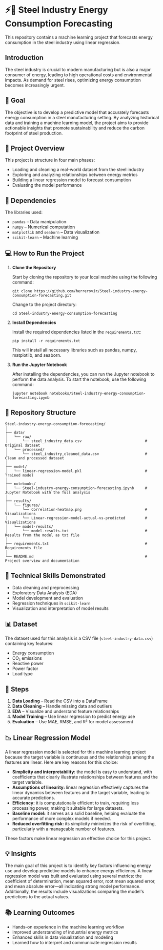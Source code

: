# ⚡🔋 Steel Industry Energy Consumption Forecasting

This repository contains a machine learning project that forecasts energy consumption in the steel industry using linear regression.

## Introduction

The steel industry is crucial to modern manufacturing but is also a major consumer of energy, leading to high operational costs and environmental impacts. As demand for steel rises, optimizing energy consumption becomes increasingly urgent.

## 🎯 Goal

The objective is to develop a predictive model that accurately forecasts energy consumption in a steel manufacturing setting. By analyzing historical data and training a machine learning model, the project aims to provide actionable insights that promote sustainability and reduce the carbon footprint of steel production.

## 🔄 Project Overview

This project is structure in four main phases:

- Loading and cleaning a real-world dataset from the steel industry  
- Exploring and analyzing relationships between energy metrics  
- Building a linear regression model to forecast consumption  
- Evaluating the model performance

## 🧰 Dependencies

The libraries used:

- `pandas` – Data manipulation  
- `numpy` – Numerical computation  
- `matplotlib` and `seaborn` – Data visualization  
- `scikit-learn` – Machine learning

## 💻 How to Run the Project

1. **Clone the Repository**

   Start by cloning the repository to your local machine using the following command:

   ```shell
   git clone https://github.com/herrerovir/Steel-industry-energy-consumption-forecasting.git
   ```

   Change to the project directory:

   ```shell
   cd Steel-industry-energy-consumption-forecasting
   ```

2. **Install Dependencies**

   Install the required dependencies listed in the `requirements.txt`:

   ```shell
   pip install -r requirements.txt
   ```

   This will install all necessary libraries such as pandas, numpy, matplotlib, and seaborn.

3. **Run the Jupyter Notebook**

   After installing the dependencies, you can run the Jupyter notebook to perform the data analysis. To start the notebook, use the following command:

   ```shell
   jupyter notebook notebooks/Steel-industry-energy-consumption-forecasting.ipynb
   ```

## 📂 Repository Structure

```
Steel-industry-energy-consumption-forecasting/
│
├── data/
│   └── raw/
│       └── steel_industry_data.csv                             # Original dataset
│   └── processed/
│       └── steel_industry_cleaned_data.csv                     # Clean and processed dataset
│
├── model/
│   └── linear-regression-model.pkl                             # Trained model
│
├── notebooks/
│   └── Steel-industry-energy-consumption-forecasting.ipynb     # Jupyter Notebook with the full analysis
│
├── results/
│   └── figures/
│       └── Correlation-heatmap.png                             # Visualizations
│       └── Linear-regression-model-actual-vs-predicted         # Visualizations
│   └── model-results/
│       └── model-results.txt                                   # Results from the model as txt file
│
├── requirements.txt                                            # Requirements file
│
└── README.md                                                   # Project overview and documentation
```

## 🧠 Technical Skills Demonstrated

- Data cleaning and preprocessing  
- Exploratory Data Analysis (EDA)  
- Model development and evaluation  
- Regression techniques in `scikit-learn`  
- Visualization and interpretation of model results

## 📊 Dataset

The dataset used for this analysis is a CSV file (`steel-industry-data.csv`) containing key features:

- Energy consumption  
- CO₂ emissions  
- Reactive power  
- Power factor  
- Load type

## 🧪 Steps

1. **Data Loading** – Read the CSV into a DataFrame  
2. **Data Cleaning** – Handle missing data and outliers  
3. **EDA** – Visualize and understand feature relationships  
4. **Model Training** – Use linear regression to predict energy use  
5. **Evaluation** – Use MAE, RMSE, and R² for model assessment

## 📉 Linear Regression Model

A linear regression model is selected for this machine learning project because the target variable is continuous and the relationships among the features are linear. Here are key reasons for this choice:

- **Simplicity and interpretability:** the model is easy to understand, with coefficients that clearly illustrate relationships between features and the target variable.
- **Assumptions of linearity:** linear regression effectively captures the linear dynamics between features and the target variable, leading to accurate predictions.
- **Efficiency:** it is computationally efficient to train, requiring less processing power, making it suitable for large datasets.
- **Baseline model:** it serves as a solid baseline, helping evaluate the performance of more complex models if needed.
- **Reduced overfitting risk:** its simplicity minimizes the risk of overfitting, particularly with a manageable number of features.

These factors make linear regression an effective choice for this project.

## 💡 Insights

The main goal of this project is to identify key factors influencing energy use and develop predictive models to enhance energy efficiency. A linear regression model was built and evaluated using several metrics: the coefficient of determination, mean squared error, root mean squared error, and mean absolute error—all indicating strong model performance. Additionally, the results include visualizations comparing the model's predictions to the actual values.

## 📚 Learning Outcomes

- Hands-on experience in the machine learning workflow  
- Improved understanding of industrial energy metrics  
- Enhanced skills in data visualization and modeling  
- Learned how to interpret and communicate regression results 
